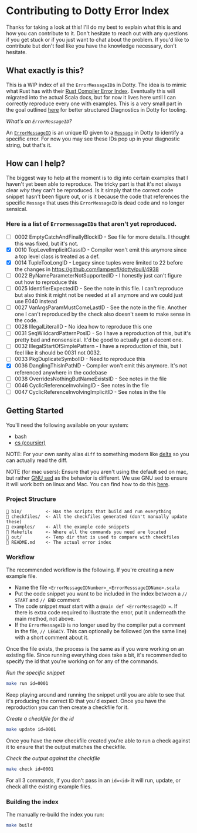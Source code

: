 # Contributing to Dotty Error Index

Thanks for taking a look at this! I'll do my best to explain what this is and
how you can contribute to it. Don't hesitate to reach out with any questions if
you get stuck or if you just want to chat about the problem. If you'd like to
contribute but don't feel like you have the knowledge necessary, don't hesitate.

## What exactly is this?

This is a WIP index of all the `ErrorMessageID`s in Dotty. The idea is to mimic
what Rust has with their [Rust Compiler Error
Index](https://doc.rust-lang.org/error-index.html). Eventually this will
migrated into the actual Scala docs, but for now it lives here until I can
correctly reproduce every one with examples. This is a very small part in the
goal outlined
[here](https://contributors.scala-lang.org/t/revisiting-dotty-diagnostics-for-tooling/5649/4)
for better structured Diagnostics in Dotty for tooling.

_What's an `ErrorMessageID`?_

An
[`ErrorMessageID`](https://github.com/lampepfl/dotty/blob/main/compiler/src/dotty/tools/dotc/reporting/ErrorMessageID.scala)
is an unique ID given to a
[`Message`](https://github.com/lampepfl/dotty/blob/main/compiler/src/dotty/tools/dotc/reporting/Message.scala)
in Dotty to identify a specific error. For now you may see these IDs pop up in
your diagnostic string, but that's it.

## How can I help?

The biggest way to help at the moment is to dig into certain examples that I
haven't yet been able to reproduce. The tricky part is that it's not always
clear _why_ they can't be reproduced. Is it simply that the correct code snippet
hasn't been figure out, or is it because the code that references the specific
`Message` that uses this `ErrorMessageID` is dead code and no longer sensical.

### Here is a list of `ErrormessageID`s that aren't yet reproduced.

  - [ ] 0002 EmptyCatchAndFinallyBlockID - See file for more details. I thought
      this was fixed, but it's not.
  - [X] 0010 TopLevelImplicitClassID - Compiler won't emit this anymore since a
      top level class is treated as a def.
  - [X] 0014 TupleTooLongID - Legacy since tuples were limited to 22 before the
      changes in https://github.com/lampepfl/dotty/pull/4938
  - [ ] 0022 ByNameParameterNotSupportedID - I honestly just can't figure out
      how to reproduce this
  - [ ] 0025 IdentifierExpectedID - See the note in this file. I can't reproduce
      but also think it might not be needed at all anymore and we could just use
      E040 instead
  - [ ] 0027 VarArgsParamMustComeLastID - See the note in the file. Another one
      I can't reproduced by the check also doesn't seem to make sense in the
      code.
  - [ ] 0028 IllegalLiteralID - No idea how to reproduce this one
  - [ ] 0031 SeqWildcardPatternPosID - So I have a reproduction of this, but
      it's pretty bad and nonsensical. It'd be good to actually get a decent
      one.
  - [ ] 0032 IllegalStartOfSimplePattern - I have a reproduction of this, but I
      feel like it should be 0031 not 0032.
  - [ ] 0033 PkgDuplicateSymbolID - Need to reproduce this
  - [X] 0036 DanglingThisInPathID - Compiler won't emit this anymore. It's not
      referenced anywhere in the codebase
  - [ ] 0038 OverridesNothingButNameExistsID - See notes in the file
  - [ ] 0046 CyclicReferenceInvolvingID - See notes in the file
  - [ ] 0047 CyclicReferenceInvolvingImplicitID - See notes in the file

## Getting Started

You'll need the following available on your system:
  - bash
  - [cs (coursier)](https://get-coursier.io/docs/cli-installation)

NOTE: For your own sanity alias `diff` to something modern like
[delta](https://github.com/dandavison/delta) so you can actually read the diff.

NOTE (for mac users): Ensure that you aren't using the default sed on mac, but
rather [GNU sed](https://www.gnu.org/software/sed/) as the behavior is
different. We use GNU sed to ensure it will work both on linux and Mac. You can
find how to do this
[here](https://gist.github.com/andre3k1/e3a1a7133fded5de5a9ee99c87c6fa0d?permalink_comment_id=3082272#gistcomment-3082272).

### Project Structure

```
 bin/         <- Has the scripts that build and run everything
 checkfiles/  <- All the checkfiles generated (don't manually update these)
 examples/    <- All the example code snippets
 Makefile     <- Where all the commands you need are located
 out/         <- Temp dir that is used to compare with checkfiles
 README.md    <- The actual error index
```

### Workflow

The recommended workflow is the following. If you're creating a new example
file.

  - Name the file `<ErrorMessageIDNumber>_<ErrorMesssageIDName>.scala`
  - Put the code snippet you want to be included in the index between a `//
      START` and `// END` comment
  - The code snippet *must* start with a `@main def <ErrorMessageID =`. If there
      is extra code required to illustrate the error, put it underneath the main
      method, not above.
  - If the `ErrorMessageID` is no longer used by the compiler put a comment in
      the file, `// LEGACY`. This can optionally be followed (on the same line)
      with a short comment about it.

Once the file exists, the process is the same as if you were working on an
existing file. Since running everything does take a bit, it's recommended to
specify the id that you're working on for any of the commands.

_Run the specific snippet_

```bash
make run id=0001
```

Keep playing around and running the snippet until you are able to see that it's
producing the correct ID that you'd expect. Once you have the reproduction you
can then create a checkfile for it.

_Create a checkfile for the id_
```bash
make update id=0001
```

Once you have the new checkfile created you're able to run a check against it to
ensure that the output matches the checkfile.

_Check the output against the checkfile_
```bash
make check id=0001
```

For all 3 commands, if you don't pass in an `id=<id>` it will run, update, or
check all the existing example files.

### Building the index

The manually re-build the index you run:

```bash
make build
```
